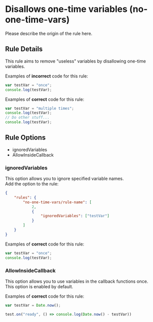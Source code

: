 # Disallows one-time variables (no-one-time-vars)

Please describe the origin of the rule here.

## Rule Details

This rule aims to remove "useless" variables by disallowing one-time variables.

Examples of **incorrect** code for this rule:

```js
var testVar = "once";
console.log(testVar);
```

Examples of **correct** code for this rule:

```js
var testVar = "multiple times";
console.log(testVar);
// Do other stuff...
console.log(testVar);
```

## Rule Options

- ignoredVariables
- AllowInsideCallback

### ignoredVariables

This option allows you to ignore specified variable names.\
Add the option to the rule:

```json
{
    "rules": {
        "no-one-time-vars/rule-name": [
            2,
            {
                "ignoredVariables": ["testVar"]
            }
        ]
    }
}
```

Examples of **correct** code for this rule:

```js
var testVar = "once";
console.log(testVar);
```

### AllowInsideCallback

This option allows you to use variables in the callback functions once.\
This option is enabled by default.

Examples of **correct** code for this rule:

```js
var testVar = Date.now();

test.on("ready", () => console.log(Date.now() - testVar))
```